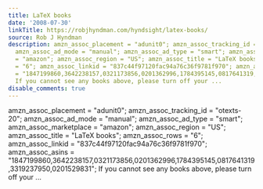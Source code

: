 ```yaml
---
title: LaTeX books
date: '2008-07-30'
linkTitle: https://robjhyndman.com/hyndsight/latex-books/
source: Rob J Hyndman
description: amzn_assoc_placement = "adunit0"; amzn_assoc_tracking_id = "otexts-20";
  amzn_assoc_ad_mode = "manual"; amzn_assoc_ad_type = "smart"; amzn_assoc_marketplace
  = "amazon"; amzn_assoc_region = "US"; amzn_assoc_title = "LaTeX books"; amzn_assoc_rows
  = "6"; amzn_assoc_linkid = "837c44f97120fac94a76c36f9781f970"; amzn_assoc_asins
  = "1847199860,3642238157,0321173856,0201362996,1784395145,0817641319,3319237950,0201529831";
  If you cannot see any books above, please turn off your ...
disable_comments: true
---
```

amzn_assoc_placement = "adunit0"; amzn_assoc_tracking_id = "otexts-20"; amzn_assoc_ad_mode = "manual"; amzn_assoc_ad_type = "smart"; amzn_assoc_marketplace = "amazon"; amzn_assoc_region = "US"; amzn_assoc_title = "LaTeX books"; amzn_assoc_rows = "6"; amzn_assoc_linkid = "837c44f97120fac94a76c36f9781f970"; amzn_assoc_asins = "1847199860,3642238157,0321173856,0201362996,1784395145,0817641319,3319237950,0201529831"; If you cannot see any books above, please turn off your ...